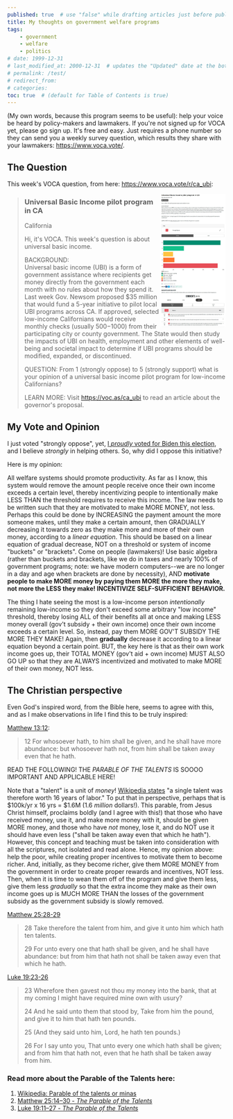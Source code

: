 ```yaml
---
published: true  # use "false" while drafting articles just before publishing
title: My thoughts on government welfare programs
tags: 
    - government
    - welfare
    - politics
# date: 1999-12-31
# last_modified_at: 2000-12-31  # updates the "Updated" date at the bottom!
# permalink: /test/
# redirect_from: 
# categories: 
toc: true  # (default for Table of Contents is true)
---
```


(My own words, because this program seems to be useful): help your voice be heard by policy-makers and lawmakers. If you're not signed up for VOCA yet, please go sign up. It's free and easy. Just requires a phone number so they can send you a weekly survey question, which results they share with your lawmakers: <https://www.voca.vote/>.

## The Question

This week's VOCA question, from here: <https://www.voca.vote/r/ca_ubi>:

<a href="../assets/images/voca--universal_income.jpg"> 
    <img align="right" width="30%" src="../assets/images/voca--universal_income.jpg"> 
</a>

> ### Universal Basic Income pilot program in CA
> 
> California
> 
> Hi, it's VOCA. This week's question is about universal basic income.
> 
> BACKGROUND:  
> Universal basic income (UBI) is a form of government assistance where recipients get money directly from the government each month with no rules about how they spend it. Last week Gov. Newsom proposed $35 million that would fund a 5-year initiative to pilot local UBI programs across CA. If approved, selected low-income Californians would receive monthly checks (usually $500-$1000) from their participating city or county government. The State would then study the impacts of UBI on health, employment and other elements of well-being and societal impact to determine if UBI programs should be modified, expanded, or discontinued.
> 
> QUESTION: From 1 (strongly oppose) to 5 (strongly support) what is your opinion of a universal basic income pilot program for low-income Californians?
> 
> LEARN MORE: Visit <https://voc.as/ca_ubi> to read an article about the governor's proposal.


## My Vote and Opinion


I just voted "strongly oppose", yet, [I _proudly_ voted for Biden this election](https://gabrielstaples.com/kamala-and-joe-acceptance-speeches/), and I believe _strongly_ in helping others. So, why did I oppose this initiative?

Here is my opinion:

All welfare systems should promote productivity. As far as I know, this system would remove the amount people receive once their own income exceeds a certain level, thereby incentivizing people to intentionally make LESS THAN the threshold requires to receive this income. The law needs to be written such that they are motivated to make MORE MONEY, not less. Perhaps this could be done by INCREASING the payment amount the more someone makes, until they make a certain amount, then GRADUALLY decreasing it towards zero as they make more and more of their own money, according to a *linear equation*. This should be based on a linear equation of gradual decrease, NOT on a threshold or system of income "buckets" or "brackets". Come on people (lawmakers)! Use basic algebra (rather than buckets and brackets, like we do in taxes and nearly 100% of government programs; note: we have modern computers--we are no longer in a day and age when brackets are done by necessity), AND **motivate people to make MORE money by paying them MORE the more they make, not more the LESS they make! INCENTIVIZE SELF-SUFFICIENT BEHAVIOR.**

The thing I hate seeing the most is a low-income person _intentionally_ remaining low-income so they don't exceed some arbitrary "low income" threshold, thereby losing ALL of their benefits all at once and making LESS money overall (gov't subsidy + their own income) once their own income exceeds a certain level. So, instead, pay them MORE GOV'T SUBSIDY THE MORE THEY MAKE! Again, then **gradually** decrease it according to a linear equation beyond a certain point. BUT, the key here is that as their own work income goes up, their TOTAL MONEY (gov't aid + own income) MUST ALSO GO UP so that they are ALWAYS incentivized and motivated to make MORE of their own money, NOT less. 


## The Christian perspective

Even God's inspired word, from the Bible here, seems to agree with this, and as I make observations in life I find this to be truly inspired:

[Matthew 13:12](https://www.churchofjesuschrist.org/study/scriptures/nt/matt/13.12?lang=eng&clang=eng#p12):

> 12 For whosoever hath, to him shall be given, and he shall have more abundance: but whosoever hath not, from him shall be taken away even that he hath.


READ THE FOLLOWING! THE _PARABLE OF THE TALENTS_ IS SOOOO IMPORTANT AND APPLICABLE HERE!

Note that a "talent" is a unit of _money_! [Wikipedia states](https://en.wikipedia.org/wiki/Parable_of_the_talents_or_minas) "a single talent was therefore worth 16 years of labor." To put that in perspective, perhaps that is $100k/yr x 16 yrs = $1.6M (1.6 _million_ dollars!). This parable, from Jesus Christ himself, proclaims boldly (and I agree with this!) that those who have received money, use it, and make more money with it, should be given MORE money, and those who have _not_ money, lose it, and do NOT use it should have even less ("shall be taken away even that which he hath"). However, this concept and teaching must be taken into consideration with all the scriptures, not isolated and read alone. Hence, my opinion above: help the poor, while creating proper incentives to motivate them to become richer. And, initially, as they become richer, give them MORE MONEY from the government in order to create proper rewards and incentives, NOT less. Then, when it is time to wean them off of the program and give them less, give them less *gradually* so that the extra income they make as their own income goes up is MUCH MORE THAN the losses of the government subsidy as the government subsidy is slowly removed.  

[Matthew 25:28-29](https://www.churchofjesuschrist.org/study/scriptures/nt/matt/25.28)

> 28 Take therefore the talent from him, and give it unto him which hath ten talents.
>
> 29 For unto every one that hath shall be given, and he shall have abundance: but from him that hath not shall be taken away even that which he hath.

[Luke 19:23-26](https://www.churchofjesuschrist.org/study/scriptures/nt/luke/19.23-26?lang=eng)

> 23 Wherefore then gavest not thou my money into the bank, that at my coming I might have required mine own with usury?
>
> 24 And he said unto them that stood by, Take from him the pound, and give it to him that hath ten pounds.
>
> 25 (And they said unto him, Lord, he hath ten pounds.)
> 
> 26 For I say unto you, That unto every one which hath shall be given; and from him that hath not, even that he hath shall be taken away from him.

### Read more about the Parable of the Talents here:
1. [Wikipedia: Parable of the talents or minas](https://en.wikipedia.org/wiki/Parable_of_the_talents_or_minas)
1. [Matthew 25:14–30 - _The Parable of the Talents_](https://www.churchofjesuschrist.org/study/scriptures/nt/matt/25.14-30?lang=eng)
1. [Luke 19:11–27 - _The Parable of the Talents_](https://www.churchofjesuschrist.org/study/scriptures/nt/luke/19.11-27?lang=eng)
